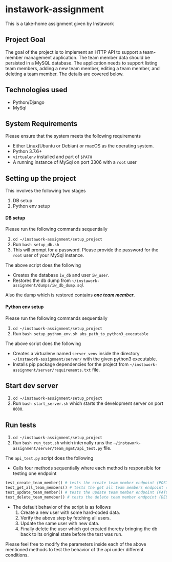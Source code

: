 # instawork-assignment
This is a take-home assignment given by Instawork

## Project Goal
The goal of the project is to implement an HTTP API to support a team-member management application. The team member data should be persisted in a MySQL database. The application needs to support listing team members, adding a new team member, editing a team member, and deleting a team member. The details are covered below.

## Technologies used
 - Python/Django
 - MySql

## System Requirements
Please ensure that the system meets the following requirements
 - Either Linux(Ubuntu or Debian) or macOS as the operating system.
 - Python 3.7.6+
 - `virtualenv` installed and part of `$PATH`
 - A running instance of MySql on port 3306 with a `root` user

## Setting up the project
This involves the following two stages
1. DB setup
2. Python env setup

#### DB setup
Please run the following commands sequentially
 1. ```cd ~/instawork-assignment/setup_project```
 2. Run ```bash setup_db.sh```
 3. This will prompt for a password. Please provide the password for the ```root``` user of your MySql instance.
 
 The above script does the following
  - Creates the database `iw_db` and user `iw_user`. 
  - Restores the db dump from `~/instawork-assignment/dumps/iw_db_dump.sql`
  
Also the dump which is restored contains ***one team member***.

#### Python env setup
Please run the following commands sequentially
1. ```cd ~/instawork-assignment/setup_project```
2. Run `bash setup_python_env.sh abs_path_to_python3_executable`

The above script does the following
 - Creates a virtualenv named `server_venv` inside the directory `~/instawork-assignment/server/` with the given python3 executable.
 - Installs pip package dependencies for the project from `~/instawork-assignment/server/requirements.txt` file.

## Start dev server
1. ```cd ~/instawork-assignment/setup_project```
2. Run `bash start_server.sh` which starts the development server on port `8000`.

## Run tests
1. ```cd ~/instawork-assignment/setup_project```
2. Run `bash run_test.sh` which internally runs the `~/instawork-assignment/server/team_mgmt/api_test.py` file.

The `api_test.py` script does the following
 - Calls four methods sequentially where each method is responsible for testing one endpoint
 ```py
 test_create_team_member() # tests the create team member endpoint (POST /api/team-members/)
 test_get_all_team_members() # tests the get all team members endpoint (GET /api/team-members/)
 test_update_team_member() # tests the update team member endpoint (PATCH /api/team-member/<team-member-id>/)
 test_delete_team_memeber() # tests the delete team member endpoint (DELETE /api/team-member/<team-member-id>/)
 ```
 - The default behavior of the script is as follows
   1. Create a new user with some hard-coded data.
   2. Verify the above step by fetching all users.
   3. Update the same user with new data.
   4. Finally delete the user which got created thereby bringing the db back to its original state before the test was run.
   
Please feel free to modify the parameters inside each of the above mentioned methods to test the behavior of the api under different conditions.







